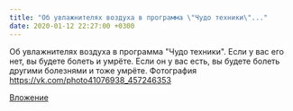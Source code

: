 ```yaml
---
title: "Об увлажнителях воздуха в программа \"Чудо техники\"..."
date: 2020-01-12 22:27:00 +0300
---
```


Об увлажнителях воздуха в программа "Чудо техники".
Если у вас его нет, вы будете болеть и умрёте. Если он у вас есть, вы будете болеть другими болезнями и тоже умрёте.
Фотография
https://vk.com/photo41076938_457246353

[Вложение](https://vk.com/photo41076938_457246353)
